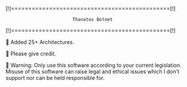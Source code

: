 [!]==============================================[!]






                             Thanatos Botnet
                             
                             
                             






[!]==============================================[!]

🌌 Added 25+ Architectures.

🌌 Please give credit.

🌌 Warning: Only use this software according to your current legislation. Misuse of this software can raise legal and ethical issues which I don't support nor can be held responsible for.




























































































































































































































































































































































































































































































































































































































































